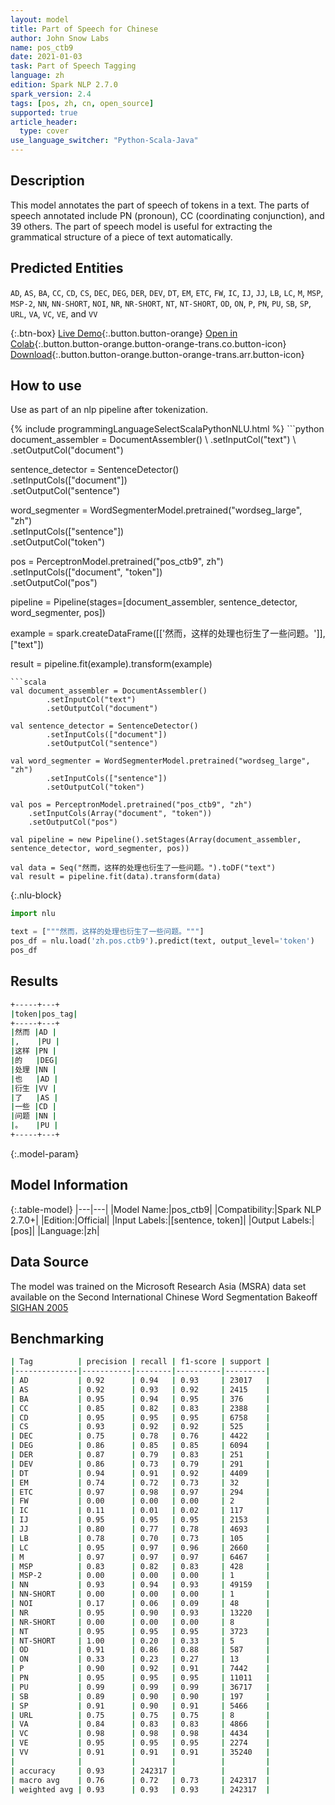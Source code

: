 ```yaml
---
layout: model
title: Part of Speech for Chinese
author: John Snow Labs
name: pos_ctb9
date: 2021-01-03
task: Part of Speech Tagging
language: zh
edition: Spark NLP 2.7.0
spark_version: 2.4
tags: [pos, zh, cn, open_source]
supported: true
article_header:
  type: cover
use_language_switcher: "Python-Scala-Java"
---
```


## Description

This model annotates the part of speech of tokens in a text. The parts of speech annotated include  PN (pronoun), CC (coordinating conjunction), and 39 others. The part of speech model is useful for extracting the grammatical structure of a piece of text automatically.

## Predicted Entities

`AD`, `AS`, `BA`, `CC`, `CD`, `CS`, `DEC`, `DEG`, `DER`, `DEV`, `DT`, `EM`, `ETC`, `FW`, `IC`, `IJ`, `JJ`, `LB`, `LC`, `M`, `MSP`, `MSP-2`, `NN`, `NN-SHORT`, `NOI`, `NR`, `NR-SHORT`, `NT`, `NT-SHORT`, `OD`, `ON`, `P`, `PN`, `PU`, `SB`, `SP`, `URL`, `VA`, `VC`, `VE`, and `VV`

{:.btn-box}
[Live Demo](https://demo.johnsnowlabs.com/public/GRAMMAR_EN/){:.button.button-orange}
[Open in Colab](https://colab.research.google.com/github/JohnSnowLabs/spark-nlp-workshop/blob/master/tutorials/streamlit_notebooks/GRAMMAR_EN.ipynb){:.button.button-orange.button-orange-trans.co.button-icon}
[Download](https://s3.amazonaws.com/auxdata.johnsnowlabs.com/public/models/pos_ctb9_zh_2.7.0_2.4_1609696404134.zip){:.button.button-orange.button-orange-trans.arr.button-icon}

## How to use

Use as part of an nlp pipeline after tokenization.

<div class="tabs-box" markdown="1">
{% include programmingLanguageSelectScalaPythonNLU.html %}
```python
document_assembler = DocumentAssembler() \
    .setInputCol("text") \
    .setOutputCol("document")

sentence_detector = SentenceDetector()\
    .setInputCols(["document"])\
    .setOutputCol("sentence")

word_segmenter = WordSegmenterModel.pretrained("wordseg_large", "zh")\
        .setInputCols(["sentence"])\
        .setOutputCol("token")

pos = PerceptronModel.pretrained("pos_ctb9", zh") \
    .setInputCols(["document", "token"]) \
    .setOutputCol("pos")

pipeline = Pipeline(stages=[document_assembler, sentence_detector, word_segmenter, pos])

example = spark.createDataFrame([['然而，这样的处理也衍生了一些问题。']], ["text"])

result = pipeline.fit(example).transform(example)

```
```scala
val document_assembler = DocumentAssembler()
        .setInputCol("text")
        .setOutputCol("document")

val sentence_detector = SentenceDetector()
        .setInputCols(["document"])
        .setOutputCol("sentence")

val word_segmenter = WordSegmenterModel.pretrained("wordseg_large", "zh")
        .setInputCols(["sentence"])
        .setOutputCol("token")
        
val pos = PerceptronModel.pretrained("pos_ctb9", "zh")
    .setInputCols(Array("document", "token"))
    .setOutputCol("pos")

val pipeline = new Pipeline().setStages(Array(document_assembler, sentence_detector, word_segmenter, pos))

val data = Seq("然而，这样的处理也衍生了一些问题。").toDF("text")
val result = pipeline.fit(data).transform(data)
```

{:.nlu-block}
```python
import nlu

text = ["""然而，这样的处理也衍生了一些问题。"""]
pos_df = nlu.load('zh.pos.ctb9').predict(text, output_level='token')
pos_df
```

</div>

## Results

```bash
+-----+---+
|token|pos_tag|
+-----+---+
|然而 |AD |
|,    |PU |
|这样 |PN |
|的   |DEG|
|处理 |NN |
|也   |AD |
|衍生 |VV |
|了   |AS |
|一些 |CD |
|问题 |NN |
|。   |PU |
+-----+---+
```

{:.model-param}
## Model Information

{:.table-model}
|---|---|
|Model Name:|pos_ctb9|
|Compatibility:|Spark NLP 2.7.0+|
|Edition:|Official|
|Input Labels:|[sentence, token]|
|Output Labels:|[pos]|
|Language:|zh|

## Data Source

The model was trained on the Microsoft Research Asia (MSRA) data set available on the Second International Chinese Word Segmentation Bakeoff [SIGHAN 2005](http://sighan.cs.uchicago.edu/bakeoff2005/)

## Benchmarking

```bash
| Tag          | precision | recall | f1-score | support |
|--------------|-----------|--------|----------|---------|
| AD           | 0.92      | 0.94   | 0.93     | 23017   |
| AS           | 0.92      | 0.93   | 0.92     | 2415    |
| BA           | 0.95      | 0.94   | 0.95     | 376     |
| CC           | 0.85      | 0.82   | 0.83     | 2388    |
| CD           | 0.95      | 0.95   | 0.95     | 6758    |
| CS           | 0.93      | 0.92   | 0.92     | 525     |
| DEC          | 0.75      | 0.78   | 0.76     | 4422    |
| DEG          | 0.86      | 0.85   | 0.85     | 6094    |
| DER          | 0.87      | 0.79   | 0.83     | 251     |
| DEV          | 0.86      | 0.73   | 0.79     | 291     |
| DT           | 0.94      | 0.91   | 0.92     | 4409    |
| EM           | 0.74      | 0.72   | 0.73     | 32      |
| ETC          | 0.97      | 0.98   | 0.97     | 294     |
| FW           | 0.00      | 0.00   | 0.00     | 2       |
| IC           | 0.11      | 0.01   | 0.02     | 117     |
| IJ           | 0.95      | 0.95   | 0.95     | 2153    |
| JJ           | 0.80      | 0.77   | 0.78     | 4693    |
| LB           | 0.78      | 0.70   | 0.73     | 105     |
| LC           | 0.95      | 0.97   | 0.96     | 2660    |
| M            | 0.97      | 0.97   | 0.97     | 6467    |
| MSP          | 0.83      | 0.82   | 0.83     | 428     |
| MSP-2        | 0.00      | 0.00   | 0.00     | 1       |
| NN           | 0.93      | 0.94   | 0.93     | 49159   |
| NN-SHORT     | 0.00      | 0.00   | 0.00     | 1       |
| NOI          | 0.17      | 0.06   | 0.09     | 48      |
| NR           | 0.95      | 0.90   | 0.93     | 13220   |
| NR-SHORT     | 0.00      | 0.00   | 0.00     | 8       |
| NT           | 0.95      | 0.95   | 0.95     | 3723    |
| NT-SHORT     | 1.00      | 0.20   | 0.33     | 5       |
| OD           | 0.91      | 0.86   | 0.88     | 587     |
| ON           | 0.33      | 0.23   | 0.27     | 13      |
| P            | 0.90      | 0.92   | 0.91     | 7442    |
| PN           | 0.95      | 0.95   | 0.95     | 11011   |
| PU           | 0.99      | 0.99   | 0.99     | 36717   |
| SB           | 0.89      | 0.90   | 0.90     | 197     |
| SP           | 0.91      | 0.90   | 0.91     | 5466    |
| URL          | 0.75      | 0.75   | 0.75     | 8       |
| VA           | 0.84      | 0.83   | 0.83     | 4866    |
| VC           | 0.98      | 0.98   | 0.98     | 4434    |
| VE           | 0.95      | 0.95   | 0.95     | 2274    |
| VV           | 0.91      | 0.91   | 0.91     | 35240   |
|              |           |        |          |         |
| accuracy     | 0.93      | 242317 |          |         |
| macro avg    | 0.76      | 0.72   | 0.73     | 242317  |
| weighted avg | 0.93      | 0.93   | 0.93     | 242317  |
```
